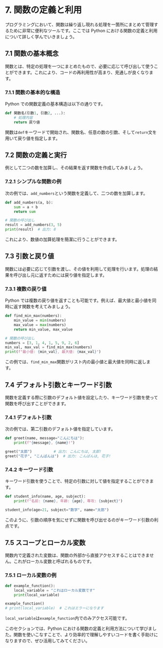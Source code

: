 # 7. 関数の定義と利用

プログラミングにおいて、関数は繰り返し現れる処理を一箇所にまとめて管理するために非常に便利なツールです。ここでは Python における関数の定義と利用について詳しく学んでいきましょう。

## 7.1 関数の基本概念

関数とは、特定の処理を一つにまとめたもので、必要に応じて呼び出して使うことができます。これにより、コードの再利用性が高まり、見通しが良くなります。

### 7.1.1 関数の基本的な構造

Python での関数定義の基本構造は以下の通りです。

```python
def 関数名(引数1, 引数2, ...):
    # 処理内容
    return 戻り値
```

関数は`def`キーワードで開始され、関数名、任意の数の引数、そして`return`文を用いて戻り値を指定します。

## 7.2 関数の定義と実行

例として二つの数を加算し、その結果を返す関数を作成してみましょう。

### 7.2.1 シンプルな関数の例

次の例では、`add_numbers`という関数を定義して、二つの数を加算します。

```python
def add_numbers(a, b):
    sum = a + b
    return sum

# 関数の呼び出し
result = add_numbers(3, 5)
print(result)  # 出力: 8
```

これにより、数値の加算処理を簡潔に行うことができます。

## 7.3 引数と戻り値

関数には必要に応じて引数を渡し、その値を利用して処理を行います。処理の結果を呼び出し元に返すためには戻り値を指定します。

### 7.3.1 複数の戻り値

Python では複数の戻り値を返すことも可能です。例えば、最大値と最小値を同時に返す関数を考えてみましょう。

```python
def find_min_max(numbers):
    min_value = min(numbers)
    max_value = max(numbers)
    return min_value, max_value

# 関数の呼び出し
numbers = [3, 1, 4, 1, 5, 9, 2, 6]
min_val, max_val = find_min_max(numbers)
print(f"最小値: {min_val}, 最大値: {max_val}")
```

この例では、`find_min_max`関数がリスト内の最小値と最大値を同時に返します。

## 7.4 デフォルト引数とキーワード引数

関数を定義する際に引数のデフォルト値を設定したり、キーワード引数を使って関数を呼び出すことができます。

### 7.4.1 デフォルト引数

次の例では、第二引数のデフォルト値を指定しています。

```python
def greet(name, message="こんにちは"):
    print(f"{message}, {name}!")

greet("太郎")          # 出力: こんにちは, 太郎!
greet("花子", "こんばんは")  # 出力: こんばんは, 花子!
```

### 7.4.2 キーワード引数

キーワード引数を使うことで、特定の引数に対して値を指定することができます。

```python
def student_info(name, age, subject):
    print(f"名前: {name}, 年齢: {age}, 専攻: {subject}")

student_info(age=21, subject="数学", name="太郎")
```

このように、引数の順序を気にせずに関数を呼び出せるのがキーワード引数の利点です。

## 7.5 スコープとローカル変数

関数内で定義された変数は、関数の外部から直接アクセスすることはできません。これがローカル変数と呼ばれるものです。

### 7.5.1 ローカル変数の例

```python
def example_function():
    local_variable = "これはローカル変数です"
    print(local_variable)

example_function()
# print(local_variable)  # これはエラーになります
```

`local_variable`は`example_function`内でのみアクセス可能です。

このセクションでは、Python における関数の定義と利用方法について学びました。関数を使いこなすことで、より効率的で理解しやすいコードを書く手助けになりますので、ぜひ活用してみてください。
